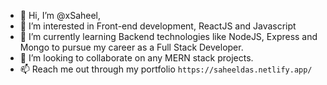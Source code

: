 - 👋 Hi, I’m @xSaheel,
- 👀 I’m interested in Front-end development, ReactJS and Javascript
- 🌱 I’m currently learning Backend technologies like NodeJS, Express and Mongo to pursue my career as a Full Stack Developer.
- 💞️ I’m looking to collaborate on any MERN stack projects.
- 📫 Reach me out through my portfolio ``https://saheeldas.netlify.app/``

<!---
xSaheel/xSaheel is a ✨ special ✨ repository because its `README.md` (this file) appears on your GitHub profile.
You can click the Preview link to take a look at your changes.
--->

